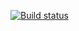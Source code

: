 [![Build status](https://ci.appveyor.com/api/projects/status/jnre4eg0yntua4et?svg=true)](https://ci.appveyor.com/project/PavelWhite64/pattern2)
